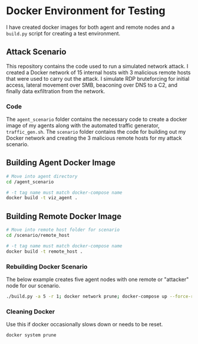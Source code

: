 # Docker Environment for Testing

I have created docker images for both agent and remote nodes and a `build.py` script for creating a test environment.

## Attack Scenario

This repository contains the code used to run a simulated network attack. I created a Docker network of 15 internal hosts with 3 malicious remote hosts that were used to carry out the attack. I simulate RDP bruteforcing for initial access, lateral movement over SMB, beaconing over DNS to a C2, and finally data exfiltration from the network.

### Code

The `agent_scenario` folder contains the necessary code to create a docker image of my agents along with the automated traffic generator, `traffic_gen.sh`. The `scenario` folder contains the code for building out my Docker network and creating the 3 malicious remote hosts for my attack scenario.

## Building Agent Docker Image

```bash
# Move into agent directory
cd /agent_scenario

# -t tag name must match docker-compose name
docker build -t viz_agent .
```

## Building Remote Docker Image

```bash
# Move into remote host folder for scenario
cd /scenario/remote_host

# -t tag name must match docker-compose name
docker build -t remote_host .
```

### Rebuilding Docker Scenario

The below example creates five agent nodes with one remote or "attacker" node for our scenario.

```bash
./build.py -a 5 -r 1; docker network prune; docker-compose up --force-recreate
```

### Cleaning Docker

Use this if docker occasionally slows down or needs to be reset.

```bash
docker system prune
````